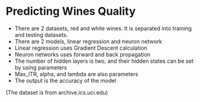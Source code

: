 # Predicting Wines Quality

- There are 2 datasets, red and white wines. It is separated into training and testing datasets.
- There are 2 models, linear regression and neuron network
- Linear regression uses Gradient Descent calculation
- Neuron networks uses forward and back propagation 
- The number of hidden layers is two, and their hidden states can be set by using parameters
- Max_ITR, alpha, and lambda are also parameters
- The output is the accuracy of the model

(The dataset is from archive.ics.uci.edu)
